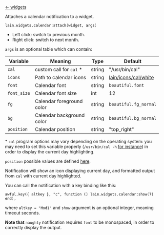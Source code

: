 [<- widgets](https://github.com/copycat-killer/lain/wiki/Widgets)

Attaches a calendar notification to a widget.

    lain.widgets.calendar:attach(widget, args)

- Left click: switch to previous month.
- Right click: switch to next month.

`args` is an optional table which can contain:

Variable | Meaning | Type | Default
--- | --- | --- | ---
`cal` | custom call for `cal` \* | string | "/usr/bin/cal"
`icons` | Path to calendar icons | string | [lain/icons/cal/white](https://github.com/copycat-killer/lain/tree/master/icons/cal/white)
`font` | Calendar font | string | `beautiful.font`
`font_size` | Calendar font size | int | 12
`fg` | Calendar foreground color | string | `beautiful.fg_normal`
`bg` | Calendar background color | string | `beautiful.bg_normal`
`position` | Calendar position | string | "top_right"

\* `cal` program options may vary depending on the operating system: you may need to set this variable properly (`/usr/bin/cal -h` [for instance](https://github.com/copycat-killer/lain/pull/34)) in order to display the current day highlighting.

`position` possible values are defined [here](http://awesome.naquadah.org/doc/api/modules/naughty.html#notify).

Notification will show an icon displaying current day, and formatted output
from ``cal`` with current day highlighted.

You can call the notification with a key binding like this:

    awful.key({ altkey }, "c", function () lain.widgets.calendar:show(7) end),

where ``altkey = "Mod1"`` and ``show`` argument is an optional integer, meaning timeout seconds.

**Note that** `naughty` notification requires `font` to be monospaced, in order to correctly display the output.